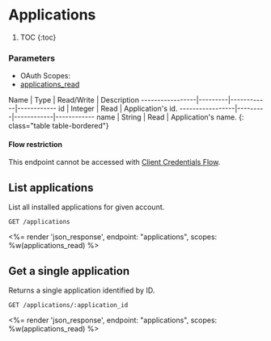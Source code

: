 # Applications

1. TOC
{:toc}

### Parameters
<ul class="nav nav-pills" role="tablist">
  <li class="disabled"><a>OAuth Scopes:</a></li>
  <li class="active"><a href="#applications_read" role="tab" data-toggle="pill">applications_read</a></li>
</ul>
<div class="tab-content" markdown="1">
  <div class="tab-pane active" id="applications_read" markdown="1">
Name             | Type    | Read/Write | Description
-----------------|---------|------------|------------
id               | Integer | Read       | Application's id.
-----------------|---------|------------|------------
name             | String  | Read       | Application's name.
{: class="table table-bordered"}
  </div>
</div>

<div class="callout callout-info" markdown="1">
  <h4>Flow restriction</h4>
  <p>This endpoint cannot be accessed with <a href="/reference/authorization/#client-credentials-flow">Client Credentials Flow</a>.</p>
</div>

## List applications

List all installed applications for given account.

~~~
GET /applications
~~~

<%= render 'json_response', endpoint: "applications", scopes: %w(applications_read) %>

## Get a single application

Returns a single application identified by ID.

~~~
GET /applications/:application_id
~~~

<%= render 'json_response', endpoint: "applications", scopes: %w(applications_read) %>
